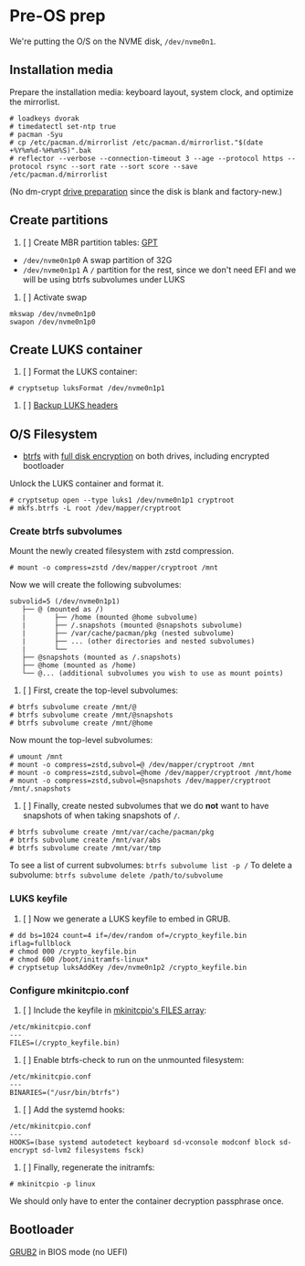# Pre-OS prep

We're putting the O/S on the NVME disk, `/dev/nvme0n1`.

## Installation media

Prepare the installation media: keyboard layout, system clock, and optimize the mirrorlist.

```
# loadkeys dvorak
# timedatectl set-ntp true
# pacman -Syu
# cp /etc/pacman.d/mirrorlist /etc/pacman.d/mirrorlist."$(date +%Y%m%d-%H%m%S)".bak
# reflector --verbose --connection-timeout 3 --age --protocol https --protocol rsync --sort rate --sort score --save /etc/pacman.d/mirrorlist
```

(No dm-crypt [drive preparation](https://wiki.archlinux.org/index.php/Dm-crypt/Drive_preparation) since the disk is blank and factory-new.)

## Create partitions

1. [ ] Create MBR partition tables: [GPT](https://wiki.archlinux.org/index.php/GPT)
  - `/dev/nvme0n1p0` A swap partition of 32G
  - `/dev/nvme0n1p1` A `/` partition for the rest, since we don't need EFI and we will be using btrfs subvolumes under LUKS

1. [ ] Activate swap

```
mkswap /dev/nvme0n1p0
swapon /dev/nvme0n1p0
```

## Create LUKS container

1. [ ] Format the LUKS container:

```
# cryptsetup luksFormat /dev/nvme0n1p1
```

1. [ ] [Backup LUKS headers](https://wiki.archlinux.org/index.php/Dm-crypt/Device_encryption#Backup_and_restore)

## O/S Filesystem

- [btrfs](https://wiki.archlinux.org/index.php/Btrfs) with [full disk encryption](https://wiki.archlinux.org/index.php/Dm-crypt/Encrypting_an_entire_system#Btrfs_subvolumes_with_swap) on both drives, including encrypted bootloader

Unlock the LUKS container and format it.

```
# cryptsetup open --type luks1 /dev/nvme0n1p1 cryptroot
# mkfs.btrfs -L root /dev/mapper/cryptroot
```

### Create btrfs subvolumes

Mount the newly created filesystem with zstd compression.

```
# mount -o compress=zstd /dev/mapper/cryptroot /mnt
```

Now we will create the following subvolumes:

```
subvolid=5 (/dev/nvme0n1p1)
   ├── @ (mounted as /)
   |       ├── /home (mounted @home subvolume)
   |       ├── /.snapshots (mounted @snapshots subvolume)
   |       ├── /var/cache/pacman/pkg (nested subvolume)
   |       ├── ... (other directories and nested subvolumes)
   |       └──
   ├── @snapshots (mounted as /.snapshots)
   ├── @home (mounted as /home)
   └── @... (additional subvolumes you wish to use as mount points)
```

1. [ ] First, create the top-level subvolumes:

```
# btrfs subvolume create /mnt/@
# btrfs subvolume create /mnt/@snapshots
# btrfs subvolume create /mnt/@home
```

Now mount the top-level subvolumes:

```
# umount /mnt
# mount -o compress=zstd,subvol=@ /dev/mapper/cryptroot /mnt
# mount -o compress=zstd,subvol=@home /dev/mapper/cryptroot /mnt/home
# mount -o compress=zstd,subvol=@snapshots /dev/mapper/cryptroot /mnt/.snapshots
```

1. [ ] Finally, create nested subvolumes that we do **not** want to have snapshots of when taking snapshots of `/`.

```
# btrfs subvolume create /mnt/var/cache/pacman/pkg
# btrfs subvolume create /mnt/var/abs
# btrfs subvolume create /mnt/var/tmp
```

To see a list of current subvolumes: `btrfs subvolume list -p /`
To delete a subvolume: `btrfs subvolume delete /path/to/subvolume`

### LUKS keyfile

1. [ ] Now we generate a LUKS keyfile to embed in GRUB.

```
# dd bs=1024 count=4 if=/dev/random of=/crypto_keyfile.bin iflag=fullblock
# chmod 000 /crypto_keyfile.bin
# chmod 600 /boot/initramfs-linux*
# cryptsetup luksAddKey /dev/nvme0n1p2 /crypto_keyfile.bin
```

### Configure mkinitcpio.conf

1. [ ] Include the keyfile in [mkinitcpio's FILES array](https://wiki.archlinux.org/index.php/Mkinitcpio#BINARIES_and_FILES):

```
/etc/mkinitcpio.conf
---
FILES=(/crypto_keyfile.bin)
```

1. [ ] Enable btrfs-check to run on the unmounted filesystem:

```
/etc/mkinitcpio.conf
---
BINARIES=("/usr/bin/btrfs")
```

1. [ ] Add the systemd hooks:

```
/etc/mkinitcpio.conf
---
HOOKS=(base systemd autodetect keyboard sd-vconsole modconf block sd-encrypt sd-lvm2 filesystems fsck)
```

1. [ ] Finally, regenerate the initramfs:

`# mkinitcpio -p linux`

We should only have to enter the container decryption passphrase once.

## Bootloader

[GRUB2](https://wiki.archlinux.org/index.php/GRUB) in BIOS mode (no UEFI)

<!--- vim: nospell -->
